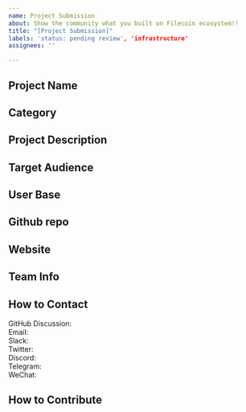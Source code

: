 ```yaml
---
name: Project Submission
about: Show the community what you built on Filecoin ecosystem!!
title: "[Project Submission]"
labels: 'status: pending review', 'infrastructure'
assignees: ''

---
```


## Project Name <!-- Add your project name here.-->
<!-- Add you project logo here if available-->

## Category 
<!--developer tooling, application, wallet, infrastructure, etc-->

## Project Description
<!--Describe your project in a few sentences. -->

## Target Audience
<!--Describe who will be your project's users-->

## User Base
<!--How many users do you have right now?-->

## Github repo
<!--Attach a link to your GitHub repo if it's OSS-->

## Website
<!--Link your website if available-->

## Team Info
<!-- Introduce your amazing team - how many team members are working on this project and who are they?-->

## How to Contact
GitHub Discussion: <!--Start a disucssion with the community here: https://github.com/filecoin-project/community/discussions/new and attach the link!-->  
Email:  
Slack:  
Twitter:  
Discord:  
Telegram:  
WeChat:  

## How to Contribute
<!--How can the community contribute to your project?-->
